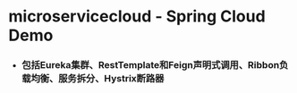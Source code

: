 # microservicecloud - Spring Cloud Demo
- ### 包括Eureka集群、RestTemplate和Feign声明式调用、Ribbon负载均衡、服务拆分、Hystrix断路器
